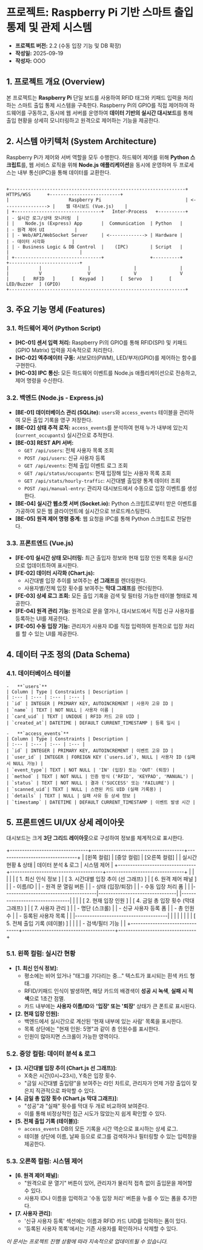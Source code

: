# 프로젝트: Raspberry Pi 기반 스마트 출입 통제 및 관제 시스템

-   **프로젝트 버전:** 2.2 (수동 입장 기능 및 DB 확장)
-   **작성일:** 2025-09-19
-   **작성자:** OOO

## 1. 프로젝트 개요 (Overview)

본 프로젝트는 **Raspberry Pi** 단일 보드를 사용하여 RFID 태그와 키패드 입력을 처리하는 스마트 출입 통제 시스템을 구축한다. Raspberry Pi의 GPIO를 직접 제어하여 하드웨어를 구동하고, 동시에 웹 서버를 운영하여 **데이터 기반의 실시간 대시보드**를 통해 출입 현황을 상세히 모니터링하고 원격으로 제어하는 기능을 제공한다.

## 2. 시스템 아키텍처 (System Architecture)

Raspberry Pi가 제어와 서버 역할을 모두 수행한다. 하드웨어 제어를 위해 **Python 스크립트**를, 웹 서비스 로직을 위해 **Node.js 애플리케이션**을 동시에 운영하며 두 프로세스는 내부 통신(IPC)을 통해 데이터를 교환한다.
```

+-----------------------------------------------------------------+      HTTPS/WSS      +--------------------------+
|                      Raspberry Pi                               | <----------------> |    웹 대시보드 (Vue.js)    |
| +--------------------------------+   Inter-Process   +----------+                      | - 실시간 로그/상태 모니터링  |
| |    Node.js (Express) App       |  Communication  | Python   |                      | - 원격 제어 UI           |
| | - Web/API/WebSocket Server     | <-------------> | Hardware |                      | - 데이터 시각화          |
| | - Business Logic & DB Control  |    (IPC)        | Script   |                      |                          |
| +--------------------------------+                 +----------+                      +--------------------------+
|           |                 |                |                |
|           V                 V                V                V
|     [   RFID   ]      [  Keypad  ]      [  Servo   ]      [  LED/Buzzer  ] (GPIO)
+-----------------------------------------------------------------+
```

## 3. 주요 기능 명세 (Features)

### 3.1. 하드웨어 제어 (Python Script)
-   **[HC-01] 센서 입력 처리:** Raspberry Pi의 GPIO를 통해 RFID(SPI) 및 키패드(GPIO Matrix) 입력을 지속적으로 처리한다.
-   **[HC-02] 엑추에이터 구동:** 서보모터(PWM), LED/부저(GPIO)를 제어하는 함수를 구현한다.
-   **[HC-03] IPC 통신:** 모든 하드웨어 이벤트를 Node.js 애플리케이션으로 전송하고, 제어 명령을 수신한다.

### 3.2. 백엔드 (Node.js - Express.js)
-   **[BE-01] 데이터베이스 관리 (SQLite):** `users`와 `access_events` 테이블을 관리하여 모든 출입 기록을 영구 저장한다.
-   **[BE-02] 상태 추적 로직:** `access_events`를 분석하여 현재 누가 내부에 있는지(`current_occupants`) 실시간으로 추적한다.
-   **[BE-03] REST API 서버:**
    -   `GET /api/users`: 전체 사용자 목록 조회
    -   `POST /api/users`: 신규 사용자 등록
    -   `GET /api/events`: 전체 출입 이벤트 로그 조회
    -   `GET /api/status/occupants`: 현재 입장해 있는 사용자 목록 조회
    -   `GET /api/stats/hourly-traffic`: 시간대별 출입량 통계 데이터 조회
    -   `POST /api/manual-entry`: 관리자 대시보드에서 수동으로 입장 이벤트를 생성한다.
-   **[BE-04] 실시간 웹소켓 서버 (Socket.io):** Python 스크립트로부터 받은 이벤트를 가공하여 모든 웹 클라이언트에 실시간으로 브로드캐스팅한다.
-   **[BE-05] 원격 제어 명령 중계:** 웹 요청을 IPC를 통해 Python 스크립트로 전달한다.

### 3.3. 프론트엔드 (Vue.js)
-   **[FE-01] 실시간 상태 모니터링:** 최근 출입자 정보와 현재 입장 인원 목록을 실시간으로 업데이트하여 표시한다.
-   **[FE-02] 데이터 시각화 (Chart.js):**
    -   시간대별 입장 추이를 보여주는 **선 그래프**를 렌더링한다.
    -   사용자별/전체 입장 횟수를 보여주는 **막대 그래프**를 렌더링한다.
-   **[FE-03] 상세 로그 조회:** 모든 출입 기록을 검색 및 필터링 가능한 테이블 형태로 제공한다.
-   **[FE-04] 원격 관리 기능:** 원격으로 문을 열거나, 대시보드에서 직접 신규 사용자를 등록하는 UI를 제공한다.
-   **[FE-05] 수동 입장 기능:** 관리자가 사용자 ID를 직접 입력하여 원격으로 입장 처리를 할 수 있는 UI를 제공한다.

## 4. 데이터 구조 정의 (Data Schema)

### 4.1. 데이터베이스 테이블
```
-   **`users`**
| Column | Type | Constraints | Description |
| :--- | :--- | :--- | :--- |
| `id` | INTEGER | PRIMARY KEY, AUTOINCREMENT | 사용자 고유 ID |
| `name` | TEXT | NOT NULL | 사용자 이름 |
| `card_uid` | TEXT | UNIQUE | RFID 카드 고유 UID |
| `created_at`| DATETIME | DEFAULT CURRENT_TIMESTAMP | 등록 일시 |

-   **`access_events`**
| Column | Type | Constraints | Description |
| :--- | :--- | :--- | :--- |
| `id` | INTEGER | PRIMARY KEY, AUTOINCREMENT | 이벤트 고유 ID |
| `user_id` | INTEGER | FOREIGN KEY (`users.id`), NULL | 사용자 ID (실패 시 NULL 가능) |
| `event_type`| TEXT | NOT NULL | 'IN' (입장) 또는 'OUT' (퇴장) |
| `method` | TEXT | NOT NULL | 인증 방식 ('RFID', 'KEYPAD', 'MANUAL') |
| `status` | TEXT | NOT NULL | 결과 ('SUCCESS' 또는 'FAILURE') |
| `scanned_uid`| TEXT | NULL | 스캔된 카드 UID (실패 기록용) |
| `details` | TEXT | NULL | 실패 사유 등 상세 정보 |
| `timestamp` | DATETIME | DEFAULT CURRENT_TIMESTAMP | 이벤트 발생 시간 |
```

## 5. 프론트엔드 UI/UX 상세 레이아웃

대시보드는 크게 **3단 그리드 레이아웃**으로 구성하여 정보를 체계적으로 표시한다.

+--------------------------------+--------------------------------------+--------------------------------+
|          [왼쪽 컬럼]           |             [중앙 컬럼]              |          [오른쪽 컬럼]         |
|      실시간 현황 & 상태        |          데이터 분석 & 로그          |          시스템 제어           |
+--------------------------------+--------------------------------------+--------------------------------+
|                                |                                      |                                |
| [ 1. 최신 인식 정보 ]          | [ 3. 시간대별 입장 추이 (선 그래프) ]  | [ 6. 원격 제어 패널 ]          |
|   - 이름/ID                    |                                      |   - 원격 문 열림 버튼          |
|   - 상태 (입장/퇴장)           |                                      |   - 수동 입장 처리 폼          |
|                                |--------------------------------------|--------------------------------|
|--------------------------------|                                      |                                |
| [ 2. 현재 입장 인원 ]          | [ 4. 금일 총 입장 횟수 (막대 그래프) ] | [ 7. 사용자 관리 ]             |
|   - 명단 (스크롤)              |                                      |   - 신규 사용자 등록 폼        |
|   - 총 인원수                  |                                      |   - 등록된 사용자 목록         |
|                                |--------------------------------------|                                |
|                                |                                      |                                |
|                                | [ 5. 전체 출입 기록 (테이블) ]       |                                |
|                                |   - 검색/필터 기능                   |                                |
+--------------------------------+--------------------------------------+--------------------------------+


### 5.1. 왼쪽 컬럼: 실시간 현황
-   **[1. 최신 인식 정보]:**
    -   평소에는 비어 있거나 "태그를 기다리는 중..." 텍스트가 표시되는 흰색 카드 형태.
    -   RFID/키패드 인식이 발생하면, 해당 카드의 배경색이 **성공 시 녹색**, **실패 시 적색**으로 1초간 점멸.
    -   카드 내부에는 **사용자 이름/ID**와 **'입장' 또는 '퇴장'** 상태가 큰 폰트로 표시된다.
-   **[2. 현재 입장 인원]:**
    -   백엔드에서 실시간으로 계산된 '현재 내부에 있는 사람' 목록을 표시한다.
    -   목록 상단에는 "현재 인원: 5명"과 같이 총 인원수를 표시한다.
    -   인원이 많아지면 스크롤이 가능한 영역이다.

### 5.2. 중앙 컬럼: 데이터 분석 & 로그
-   **[3. 시간대별 입장 추이 (Chart.js 선 그래프)]:**
    -   X축은 시간(0시~23시), Y축은 입장 횟수.
    -   "금일 시간대별 출입량"을 보여주는 라인 차트로, 관리자가 언제 가장 출입이 잦은지 직관적으로 파악할 수 있다.
-   **[4. 금일 총 입장 횟수 (Chart.js 막대 그래프)]:**
    -   "성공"과 "실패" 횟수를 막대 두 개로 비교하여 보여준다.
    -   이를 통해 비정상적인 접근 시도가 많았는지 쉽게 확인할 수 있다.
-   **[5. 전체 출입 기록 (테이블)]:**
    -   `access_events` DB의 모든 기록을 시간 역순으로 표시하는 상세 로그.
    -   테이블 상단에 이름, 날짜 등으로 로그를 검색하거나 필터링할 수 있는 입력창을 제공한다.

### 5.3. 오른쪽 컬럼: 시스템 제어
-   **[6. 원격 제어 패널]:**
    -   "원격으로 문 열기" 버튼이 있어, 관리자가 물리적 접촉 없이 출입문을 제어할 수 있다.
    -   사용자 ID나 이름을 입력하고 '수동 입장 처리' 버튼을 누를 수 있는 폼을 추가한다.
-   **[7. 사용자 관리]:**
    -   '신규 사용자 등록' 섹션에는 이름과 RFID 카드 UID를 입력하는 폼이 있다.
    -   '등록된 사용자 목록'에서는 기존 사용자를 확인하거나 삭제할 수 있다.

*이 문서는 프로젝트 진행 상황에 따라 지속적으로 업데이트될 수 있습니다.*
